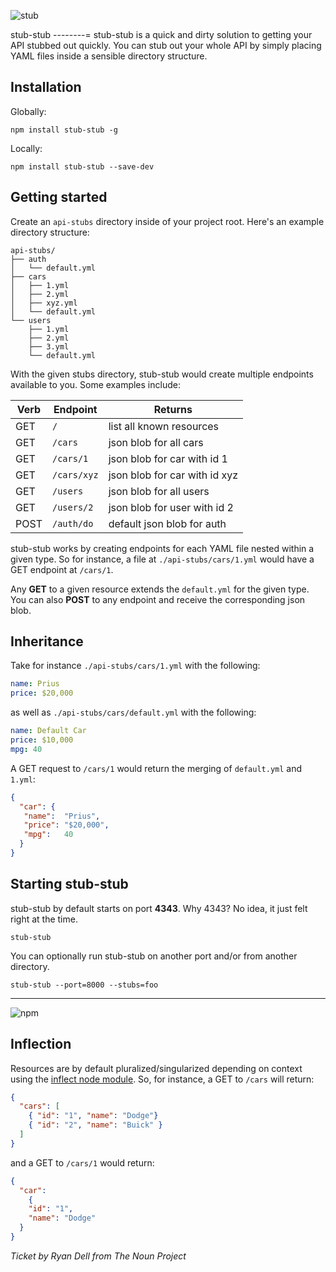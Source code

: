 ![stub](https://cdn.rawgit.com/briangonzalez/stub-stub/master/stub.svg)


stub-stub
--------=
stub-stub is a quick and dirty solution to getting your API stubbed out quickly. You can stub out your whole API by simply placing YAML files inside a sensible directory structure.


Installation
------------

Globally:
````
npm install stub-stub -g
````

Locally:
````
npm install stub-stub --save-dev
````

Getting started
---------------
Create an `api-stubs` directory inside of your project root. Here's an example directory structure:

````
api-stubs/
├── auth
│   └── default.yml
├── cars
│   ├── 1.yml
│   ├── 2.yml
│   ├── xyz.yml
│   └── default.yml
└── users
    ├── 1.yml
    ├── 2.yml
    ├── 3.yml
    └── default.yml
````

With the given stubs directory, stub-stub would create multiple endpoints available to you. Some examples include:

| Verb  | Endpoint            | Returns                            |
| ----  | --------------------|------------------------------------|
| GET   | `/`                 | list all known resources           |
| GET   | `/cars`             | json blob for all cars             |
| GET   | `/cars/1`           | json blob for car with id 1        |
| GET   | `/cars/xyz`         | json blob for car with id xyz      |
| GET   | `/users`            | json blob for all users            |
| GET   | `/users/2`          | json blob for user with id 2       |
| POST  | `/auth/do`          | default json blob for auth         |

stub-stub works by creating endpoints for each YAML file nested within a given type. So for instance, a file at `./api-stubs/cars/1.yml` would have a GET endpoint at `/cars/1`.

Any **GET** to a given resource extends the `default.yml` for the given type. You can also **POST** to any endpoint and receive the corresponding json blob.


Inheritance
-----------
Take for instance `./api-stubs/cars/1.yml` with the following:

```yaml
name: Prius
price: $20,000
````

as well as `./api-stubs/cars/default.yml` with the following:

```yaml
name: Default Car
price: $10,000
mpg: 40
````

A GET request to `/cars/1` would return the merging of `default.yml` and `1.yml`:

```json
{
  "car": {
   "name":  "Prius",
   "price": "$20,000",
   "mpg":   40
  }
}
````


Starting stub-stub
------------------
stub-stub by default starts on port **4343**. Why 4343? No idea, it just felt right at the time.

````
stub-stub
````

You can optionally run stub-stub on another port and/or from another directory.
````
stub-stub --port=8000 --stubs=foo
````

--------------

![npm](https://nodei.co/npm/stub-stub.png)

Inflection
----------
Resources are by default pluralized/singularized depending on context using the [inflect node module](http://msnexploder.github.io/inflect/). So, for instance, a GET to `/cars` will return:

```json
{
  "cars": [
    { "id": "1", "name": "Dodge"}
    { "id": "2", "name": "Buick" }
  ]
}
```

and a GET to `/cars/1` would return:

```json
{
  "car":
    {
    "id": "1",
    "name": "Dodge"
  }
}
```


*Ticket by Ryan Dell from The Noun Project*
